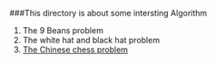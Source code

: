 ###This directory is about some intersting Algorithm 

1. The 9 Beans problem
2. The white hat and black hat problem
3. [The Chinese chess problem](chinese_chess_problem)